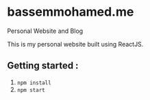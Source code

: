 # bassemmohamed.me

Personal Website and Blog

This is my personal website built using ReactJS.

## Getting started :

1. `npm install`
2. `npm start`
